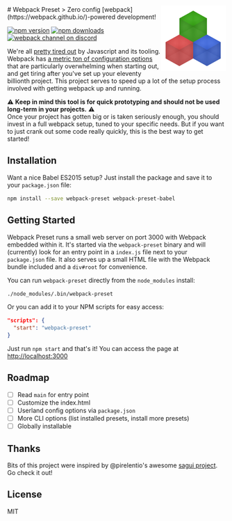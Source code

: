 <img src="logo.png" align="right" width="150" />
# Webpack Preset
> Zero config [webpack](https://webpack.github.io/)-powered development!

[![npm version](https://img.shields.io/npm/v/webpack-preset.svg?style=flat-square)](https://www.npmjs.com/package/webpack-preset)
[![npm downloads](https://img.shields.io/npm/dm/webpack-preset.svg?style=flat-square)](https://www.npmjs.com/package/webpack-preset)
[![webpack channel on discord](https://img.shields.io/badge/discord-%23webpack%20%40%20reactiflux-61dafb.svg?style=flat-square)](https://discord.gg/0ZcbPKXt5bVrknv7)

We're all [pretty tired out](https://medium.com/@ericclemmons/javascript-fatigue-48d4011b6fc4#.1p2hp7afi) by Javascript and its tooling. Webpack has [a metric ton of configuration options](https://webpack.github.io/docs/configuration.html) that are particularly overwhelming when starting out, and get tiring after you've set up your eleventy billionth project. This project serves to speed up a lot of the setup process involved with getting webpack up and running.

:warning: **Keep in mind this tool is for quick prototyping and should not be used long-term in your projects.** :warning:   
Once your project has gotten big or is taken seriously enough, you should invest in a full webpack setup, tuned to your specific needs. But if you want to just crank out some code really quickly, this is the best way to get started!

## Installation

Want a nice Babel ES2015 setup? Just install the package and save it to your `package.json` file:

```sh
npm install --save webpack-preset webpack-preset-babel
```

## Getting Started

Webpack Preset runs a small web server on port 3000 with Webpack embedded within it. It's started via the `webpack-preset` binary and will (currently) look for an entry point in a `index.js` file next to your `package.json` file. It also serves up a small HTML file with the Webpack bundle included and a `div#root` for convenience. 

You can run `webpack-preset` directly from the `node_modules` install:
```sh
./node_modules/.bin/webpack-preset
```
Or you can add it to your NPM scripts for easy access:
```json
"scripts": {
  "start": "webpack-preset"
}
```
Just run `npm start` and that's it! You can access the page at [http://localhost:3000](http://localhost:3000)

## Roadmap

- [ ] Read `main` for entry point
- [ ] Customize the index.html
- [ ] Userland config options via `package.json`
- [ ] More CLI options (list installed presets, install more presets)
- [ ] Globally installable

## Thanks

Bits of this project were inspired by @pirelentio's awesome [sagui project](https://github.com/pirelenito/sagui). Go check it out!

## License

MIT
